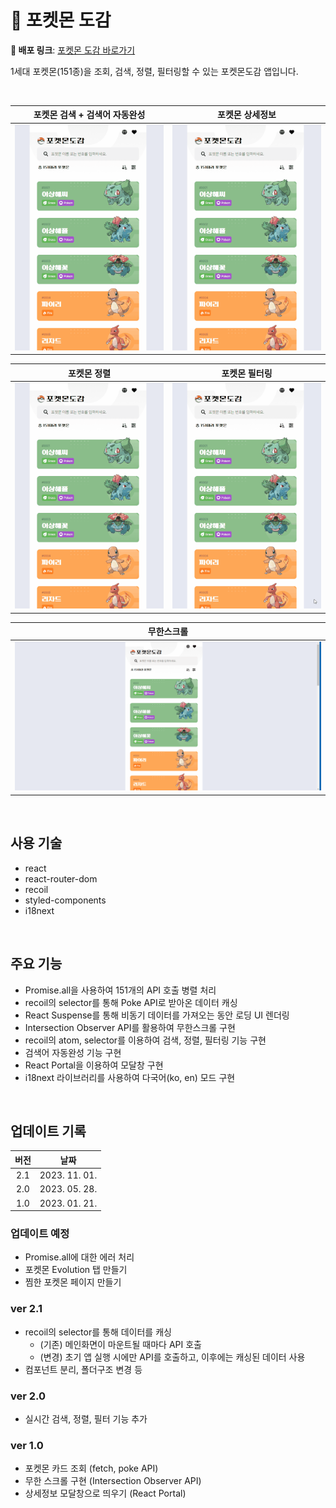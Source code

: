 # 🐣 포켓몬 도감

**🚀 배포 링크**: [포켓몬 도감 바로가기](https://rigood.github.io/pokemon)

1세대 포켓몬(151종)을 조회, 검색, 정렬, 필터링할 수 있는 포켓몬도감 앱입니다.

<br>

|   포켓몬 검색 + 검색어 자동완성    |            포켓몬 상세정보             |
| :--------------------------------: | :------------------------------------: |
| <img src="readme/포켓몬검색.gif"/> | <img src="readme/포켓몬상세정보.gif"/> |

|            포켓몬 정렬             |            포켓몬 필터링             |
| :--------------------------------: | :----------------------------------: |
| <img src="readme/포켓몬정렬.gif"/> | <img src="readme/포켓몬필터링.gif"/> |

|             무한스크롤             |
| :--------------------------------: |
| <img src="readme/무한스크롤.gif"/> |

<br>

## 사용 기술

- react
- react-router-dom
- recoil
- styled-components
- i18next

<br>

## 주요 기능

- Promise.all을 사용하여 151개의 API 호출 병렬 처리
- recoil의 selector를 통해 Poke API로 받아온 데이터 캐싱
- React Suspense를 통해 비동기 데이터를 가져오는 동안 로딩 UI 렌더링
- Intersection Observer API를 활용하여 무한스크롤 구현
- recoil의 atom, selector를 이용하여 검색, 정렬, 필터링 기능 구현
- 검색어 자동완성 기능 구현
- React Portal을 이용하여 모달창 구현
- i18next 라이브러리를 사용하여 다국어(ko, en) 모드 구현

<br>

## 업데이트 기록

| **버전** |   **날짜**    |
| :------: | :-----------: |
|   2.1    | 2023. 11. 01. |
|   2.0    | 2023. 05. 28. |
|   1.0    | 2023. 01. 21. |

### 업데이트 예정

- Promise.all에 대한 에러 처리
- 포켓몬 Evolution 탭 만들기
- 찜한 포켓몬 페이지 만들기

### ver 2.1

- recoil의 selector를 통해 데이터를 캐싱
  - (기존) 메인화면이 마운트될 때마다 API 호출
  - (변경) 초기 앱 실행 시에만 API를 호출하고, 이후에는 캐싱된 데이터 사용
- 컴포넌트 분리, 폴더구조 변경 등

### ver 2.0

- 실시간 검색, 정렬, 필터 기능 추가

### ver 1.0

- 포켓몬 카드 조회 (fetch, poke API)
- 무한 스크롤 구현 (Intersection Observer API)
- 상세정보 모달창으로 띄우기 (React Portal)
